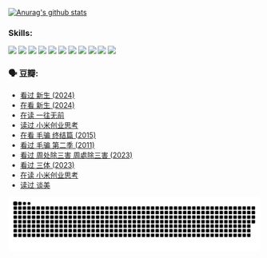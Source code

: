 
[![Anurag's github stats](https://github-readme-stats.vercel.app/api?username=w940853815)](https://github.com/anuraghazra/github-readme-stats)

### Skills:

<code><img height="32" src="https://cdn.jsdelivr.net/npm/simple-icons@v5/icons/python.svg"></code>
<code><img height="32" src="https://cdn.jsdelivr.net/npm/simple-icons@v5/icons/javascript.svg"></code>
<code><img height="32" src="https://cdn.jsdelivr.net/npm/simple-icons@v5/icons/django.svg"></code>
<code><img height="32" src="https://cdn.jsdelivr.net/npm/simple-icons@v5/icons/flask.svg"></code>
<code><img height="32" src="https://cdn.jsdelivr.net/npm/simple-icons@v5/icons/vuetify.svg"></code>
<code><img height="32" src="https://cdn.jsdelivr.net/npm/simple-icons@v5/icons/git.svg"></code>
<code><img height="32" src="https://cdn.jsdelivr.net/npm/simple-icons@v5/icons/docker.svg"></code>
<code><img height="32" src="https://cdn.jsdelivr.net/npm/simple-icons@v5/icons/postgresql.svg"></code>
<code><img height="32" src="https://cdn.jsdelivr.net/npm/simple-icons@v5/icons/elasticsearch.svg"></code>
<code><img height="32" src="https://cdn.jsdelivr.net/npm/simple-icons@v5/icons/macos.svg"></code>
<code><img height="32" src="https://cdn.jsdelivr.net/npm/simple-icons@v5/icons/linux.svg"></code>

### 🗣 豆瓣:

<!-- DOUBAN-ACTIVITIES:START -->
- [看过 新生‎ (2024)](https://www.douban.com/people/136069238/status/4612373431/?_i=16121451)
- [在看 新生‎ (2024)](https://www.douban.com/people/136069238/status/4607441062/?_i=16121451)
- [在读 一往无前](https://www.douban.com/people/136069238/status/4590507310/?_i=16121451)
- [读过 小米创业思考](https://www.douban.com/people/136069238/status/4590506983/?_i=16121451)
- [在看 毛骗 终结篇‎ (2015)](https://www.douban.com/people/136069238/status/4581971924/?_i=16121451)
- [看过 毛骗 第二季‎ (2011)](https://www.douban.com/people/136069238/status/4581971810/?_i=16121451)
- [看过 周处除三害 周處除三害‎ (2023)](https://www.douban.com/people/136069238/status/4575646701/?_i=16121451)
- [看过 三体‎ (2023)](https://www.douban.com/people/136069238/status/4574263039/?_i=16121451)
- [在读 小米创业思考](https://www.douban.com/people/136069238/status/4572047905/?_i=16121451)
- [读过 谈美](https://www.douban.com/people/136069238/status/4572047629/?_i=16121451)
<!-- DOUBAN-ACTIVITIES:END -->


![Snake animation](https://raw.githubusercontent.com/w940853815/w940853815/output/github-contribution-grid-snake.svg)

<!--
**w940853815/w940853815** is a ✨ _special_ ✨ repository because its `README.md` (this file) appears on your GitHub profile.

Here are some ideas to get you started:

- 🔭 I’m currently working on ...
- 🌱 I’m currently learning ...
- 👯 I’m looking to collaborate on ...
- 🤔 I’m looking for help with ...
- 💬 Ask me about ...
- 📫 How to reach me: ...
- 😄 Pronouns: ...
- ⚡ Fun fact: ...
-->
